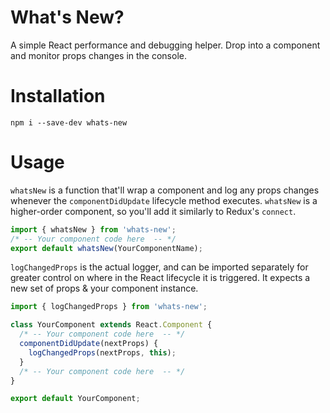 # What's New?

A simple React performance and debugging helper. Drop into a component and monitor props changes in the console.

# Installation

`npm i --save-dev whats-new`

# Usage

`whatsNew` is a function that'll wrap a component and log any props changes whenever the `componentDidUpdate` lifecycle method executes. `whatsNew` is a higher-order component, so you'll add it similarly to Redux's `connect`.

```js
import { whatsNew } from 'whats-new';
/* -- Your component code here  -- */
export default whatsNew(YourComponentName);
```

`logChangedProps` is the actual logger, and can be imported separately for greater control on where in the React lifecycle it is triggered. It expects a new set of props & your component instance.

```js
import { logChangedProps } from 'whats-new';

class YourComponent extends React.Component {
  /* -- Your component code here  -- */
  componentDidUpdate(nextProps) {
    logChangedProps(nextProps, this);
  }
  /* -- Your component code here  -- */
}

export default YourComponent;
```
